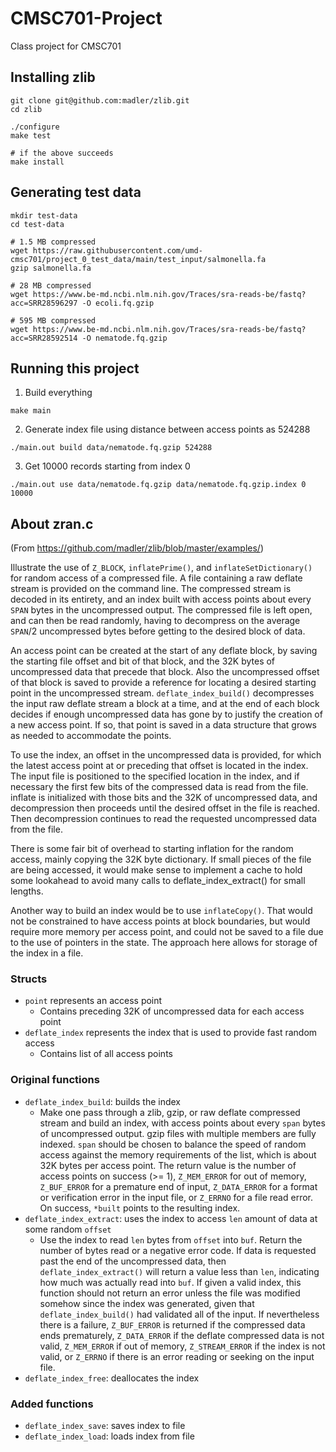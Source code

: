 # CMSC701-Project
Class project for CMSC701

## Installing zlib
```
git clone git@github.com:madler/zlib.git
cd zlib

./configure
make test

# if the above succeeds
make install
```

## Generating test data
```
mkdir test-data
cd test-data

# 1.5 MB compressed
wget https://raw.githubusercontent.com/umd-cmsc701/project_0_test_data/main/test_input/salmonella.fa
gzip salmonella.fa

# 28 MB compressed
wget https://www.be-md.ncbi.nlm.nih.gov/Traces/sra-reads-be/fastq?acc=SRR28596297 -O ecoli.fq.gzip

# 595 MB compressed
wget https://www.be-md.ncbi.nlm.nih.gov/Traces/sra-reads-be/fastq?acc=SRR28592514 -O nematode.fq.gzip
```

## Running this project

1. Build everything
```
make main
```

2. Generate index file using distance between access points as 524288 
```
./main.out build data/nematode.fq.gzip 524288
```

3. Get 10000 records starting from index 0

```
./main.out use data/nematode.fq.gzip data/nematode.fq.gzip.index 0 10000
```

## About zran.c

(From https://github.com/madler/zlib/blob/master/examples/)

Illustrate the use of `Z_BLOCK`, `inflatePrime()`, and `inflateSetDictionary()`
for random access of a compressed file. A file containing a raw deflate
stream is provided on the command line. The compressed stream is decoded in
its entirety, and an index built with access points about every `SPAN` bytes
in the uncompressed output. The compressed file is left open, and can then
be read randomly, having to decompress on the average `SPAN`/2 uncompressed
bytes before getting to the desired block of data.

An access point can be created at the start of any deflate block, by saving
the starting file offset and bit of that block, and the 32K bytes of
uncompressed data that precede that block. Also the uncompressed offset of
that block is saved to provide a reference for locating a desired starting
point in the uncompressed stream. `deflate_index_build()` decompresses the
input raw deflate stream a block at a time, and at the end of each block
decides if enough uncompressed data has gone by to justify the creation of a
new access point. If so, that point is saved in a data structure that grows
as needed to accommodate the points.

To use the index, an offset in the uncompressed data is provided, for which
the latest access point at or preceding that offset is located in the index.
The input file is positioned to the specified location in the index, and if
necessary the first few bits of the compressed data is read from the file.
inflate is initialized with those bits and the 32K of uncompressed data, and
decompression then proceeds until the desired offset in the file is reached.
Then decompression continues to read the requested uncompressed data from
the file.

There is some fair bit of overhead to starting inflation for the random
access, mainly copying the 32K byte dictionary. If small pieces of the file
are being accessed, it would make sense to implement a cache to hold some
lookahead to avoid many calls to deflate_index_extract() for small lengths.

Another way to build an index would be to use `inflateCopy()`. That would not
be constrained to have access points at block boundaries, but would require
more memory per access point, and could not be saved to a file due to the
use of pointers in the state. The approach here allows for storage of the
index in a file.

### Structs

- `point` represents an access point
    - Contains preceding 32K of uncompressed data for each access point
- `deflate_index` represents the index that is used to provide fast random access
    - Contains list of all access points

### Original functions

- `deflate_index_build`: builds the index
    - Make one pass through a zlib, gzip, or raw deflate compressed stream and
build an index, with access points about every `span` bytes of uncompressed
output. gzip files with multiple members are fully indexed. `span` should be
chosen to balance the speed of random access against the memory requirements
of the list, which is about 32K bytes per access point. The return value is
the number of access points on success (>= 1), `Z_MEM_ERROR` for out of
memory, `Z_BUF_ERROR` for a premature end of input, `Z_DATA_ERROR` for a format
or verification error in the input file, or `Z_ERRNO` for a file read error.
On success, `*built` points to the resulting index.
- `deflate_index_extract`: uses the index to access `len` amount of data at some random `offset`
    - Use the index to read `len` bytes from `offset` into `buf`. Return the number of
bytes read or a negative error code. If data is requested past the end of
the uncompressed data, then `deflate_index_extract()` will return a value less
than `len`, indicating how much was actually read into `buf`. If given a valid
index, this function should not return an error unless the file was modified
somehow since the index was generated, given that `deflate_index_build()` had
validated all of the input. If nevertheless there is a failure, `Z_BUF_ERROR`
is returned if the compressed data ends prematurely, `Z_DATA_ERROR` if the
deflate compressed data is not valid, `Z_MEM_ERROR` if out of memory,
`Z_STREAM_ERROR` if the index is not valid, or `Z_ERRNO` if there is an error
reading or seeking on the input file.
- `deflate_index_free`: deallocates the index

### Added functions

- `deflate_index_save`: saves index to file
- `deflate_index_load`: loads index from file